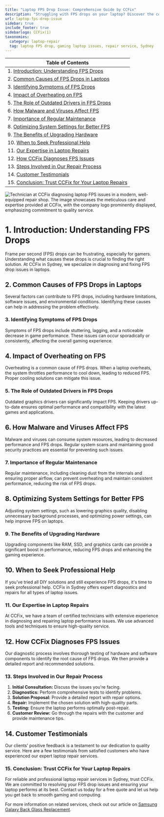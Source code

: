 ```yaml
---
title: "Laptop FPS Drop Issue: Comprehensive Guide by CCFix"
description: "Struggling with FPS drops on your laptop? Discover the common causes and solutions with CCFix in Sydney. Get a free quote today!"
url: laptop-fps-drop-issue
sidebar: true
include_footer: true
sidebarlogo: CCFix(1)
taxonomies:
  category: laptop-repair
  tag: laptop FPS drop, gaming laptop issues, repair service, Sydney
---
```

| **Table of Contents**                                               |
|---------------------------------------------------------------------|
| 1. [Introduction: Understanding FPS Drops](#1-introduction-understanding-fps-drops) |
| 2. [Common Causes of FPS Drops in Laptops](#2-common-causes-of-fps-drops-in-laptops) |
| 3. [Identifying Symptoms of FPS Drops](#3-identifying-symptoms-of-fps-drops) |
| 4. [Impact of Overheating on FPS](#4-impact-of-overheating-on-fps) |
| 5. [The Role of Outdated Drivers in FPS Drops](#5-the-role-of-outdated-drivers-in-fps-drops) |
| 6. [How Malware and Viruses Affect FPS](#6-how-malware-and-viruses-affect-fps) |
| 7. [Importance of Regular Maintenance](#7-importance-of-regular-maintenance) |
| 8. [Optimizing System Settings for Better FPS](#8-optimizing-system-settings-for-better-fps) |
| 9. [The Benefits of Upgrading Hardware](#9-the-benefits-of-upgrading-hardware) |
| 10. [When to Seek Professional Help](#10-when-to-seek-professional-help) |
| 11. [Our Expertise in Laptop Repairs](#11-our-expertise-in-laptop-repairs) |
| 12. [How CCFix Diagnoses FPS Issues](#12-how-ccfix-diagnoses-fps-issues) |
| 13. [Steps Involved in Our Repair Process](#13-steps-involved-in-our-repair-process) |
| 14. [Customer Testimonials](#14-customer-testimonials) |
| 15. [Conclusion: Trust CCFix for Your Laptop Repairs](#15-conclusion-trust-ccfix-for-your-laptop-repairs) |

![Technician at CCFix diagnosing laptop FPS issues in a modern, well-equipped repair shop. The image showcases the meticulous care and expertise provided at CCFix, with the company logo prominently displayed, emphasizing commitment to quality service.](/images/ccfix-laptop-fps-drop-issue.webp "CCFix technician diagnosing laptop FPS issues, demonstrating detailed repair work in a clean, professional environment.")

# **1. Introduction: Understanding FPS Drops**
Frame per second (FPS) drops can be frustrating, especially for gamers. Understanding what causes these drops is crucial to finding the right solution. At CCFix in Sydney, we specialize in diagnosing and fixing FPS drop issues in laptops.

## **2. Common Causes of FPS Drops in Laptops**
Several factors can contribute to FPS drops, including hardware limitations, software issues, and environmental conditions. Identifying these causes can help in addressing the problem effectively.

### **3. Identifying Symptoms of FPS Drops**
Symptoms of FPS drops include stuttering, lagging, and a noticeable decrease in game performance. These issues can occur sporadically or consistently, affecting the overall gaming experience.

## **4. Impact of Overheating on FPS**
Overheating is a common cause of FPS drops. When a laptop overheats, the system throttles performance to cool down, leading to reduced FPS. Proper cooling solutions can mitigate this issue.

### **5. The Role of Outdated Drivers in FPS Drops**
Outdated graphics drivers can significantly impact FPS. Keeping drivers up-to-date ensures optimal performance and compatibility with the latest games and applications.

## **6. How Malware and Viruses Affect FPS**
Malware and viruses can consume system resources, leading to decreased performance and FPS drops. Regular system scans and maintaining good security practices are essential for preventing such issues.

### **7. Importance of Regular Maintenance**
Regular maintenance, including cleaning dust from the internals and ensuring proper airflow, can prevent overheating and maintain consistent performance, reducing the risk of FPS drops.

## **8. Optimizing System Settings for Better FPS**
Adjusting system settings, such as lowering graphics quality, disabling unnecessary background processes, and optimizing power settings, can help improve FPS on laptops.

### **9. The Benefits of Upgrading Hardware**
Upgrading components like RAM, SSD, and graphics cards can provide a significant boost in performance, reducing FPS drops and enhancing the gaming experience.

## **10. When to Seek Professional Help**
If you've tried all DIY solutions and still experience FPS drops, it's time to seek professional help. CCFix in Sydney offers expert diagnostics and repairs for all types of laptop issues.

### **11. Our Expertise in Laptop Repairs**
At CCFix, we have a team of certified technicians with extensive experience in diagnosing and repairing laptop performance issues. We use advanced tools and techniques to ensure high-quality service.

## **12. How CCFix Diagnoses FPS Issues**
Our diagnostic process involves thorough testing of hardware and software components to identify the root cause of FPS drops. We then provide a detailed report and recommended solutions.

### **13. Steps Involved in Our Repair Process**
1. **Initial Consultation:** Discuss the issues you're facing.
2. **Diagnostics:** Perform comprehensive tests to identify problems.
3. **Solution Proposal:** Provide a detailed report with repair options.
4. **Repair:** Implement the chosen solution with high-quality parts.
5. **Testing:** Ensure the laptop performs optimally post-repair.
6. **Customer Review:** Go through the repairs with the customer and provide maintenance tips.

## **14. Customer Testimonials**
Our clients' positive feedback is a testament to our dedication to quality service. Here are a few testimonials from satisfied customers who have experienced our expert laptop repair services.

### **15. Conclusion: Trust CCFix for Your Laptop Repairs**
For reliable and professional laptop repair services in Sydney, trust CCFix. We are committed to resolving your FPS drop issues and ensuring your laptop performs at its best. Contact us today for a free quote and let us help you get back to smooth gaming and computing.


For more information on related services, check out our article on [Samsung Galaxy Back Glass Replacement](https://ccfix.com.au/samsung-galaxy-back-glass-replacement).
